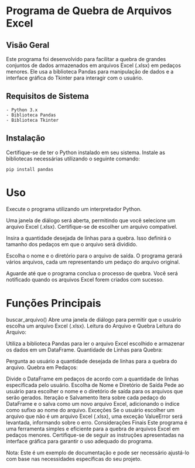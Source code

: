 # Programa de Quebra de Arquivos Excel

## Visão Geral

Este programa foi desenvolvido para facilitar a quebra de grandes conjuntos de dados armazenados em arquivos Excel (.xlsx) em pedaços menores. Ele usa a biblioteca Pandas para manipulação de dados e a interface gráfica do Tkinter para interagir com o usuário.

## Requisitos de Sistema

    - Python 3.x
    - Biblioteca Pandas
    - Biblioteca Tkinter

## Instalação

Certifique-se de ter o Python instalado em seu sistema. Instale as bibliotecas necessárias utilizando o seguinte comando:

    pip install pandas

# Uso
Execute o programa utilizando um interpretador Python.

Uma janela de diálogo será aberta, permitindo que você selecione um arquivo Excel (.xlsx). Certifique-se de escolher um arquivo compatível.

Insira a quantidade desejada de linhas para a quebra. Isso definirá o tamanho dos pedaços em que o arquivo será dividido.

Escolha o nome e o diretório para o arquivo de saída. O programa gerará vários arquivos, cada um representando um pedaço do arquivo original.

Aguarde até que o programa conclua o processo de quebra. Você será notificado quando os arquivos Excel forem criados com sucesso.

# Funções Principais

buscar_arquivo()
Abre uma janela de diálogo para permitir que o usuário escolha um arquivo Excel (.xlsx).
Leitura do Arquivo e Quebra
Leitura do Arquivo:

Utiliza a biblioteca Pandas para ler o arquivo Excel escolhido e armazenar os dados em um DataFrame.
Quantidade de Linhas para Quebra:

Pergunta ao usuário a quantidade desejada de linhas para a quebra do arquivo.
Quebra em Pedaços:

Divide o DataFrame em pedaços de acordo com a quantidade de linhas especificada pelo usuário.
Escolha de Nome e Diretório de Saída
Pede ao usuário para escolher o nome e o diretório de saída para os arquivos que serão gerados.
Iteração e Salvamento
Itera sobre cada pedaço do DataFrame e o salva como um novo arquivo Excel, adicionando o índice como sufixo ao nome do arquivo.
Exceções
Se o usuário escolher um arquivo que não é um arquivo Excel (.xlsx), uma exceção ValueError será levantada, informando sobre o erro.
Considerações Finais
Este programa é uma ferramenta simples e eficiente para a quebra de arquivos Excel em pedaços menores. Certifique-se de seguir as instruções apresentadas na interface gráfica para garantir o uso adequado do programa.

Nota: Este é um exemplo de documentação e pode ser necessário ajustá-lo com base nas necessidades específicas do seu projeto.
